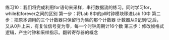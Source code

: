 练习10：我们将完成利用for语句来采样，串行数据流的练习。同时学习for，while和forever之间的区别
第一步：将Lab 8中的pll时钟模块移进Lab 10中
第二步：把原本调用的三个计数器只保留行为集的那个计数器
计数器从0记到f之后，又从0升上来，有复位信号变为零，每一个时钟周期计16个数
第三步：修改帧格式逻辑，产生时钟和采样指示。翻转寄存器的概念

